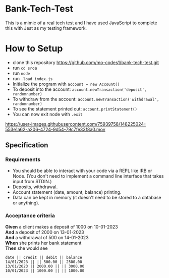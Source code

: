 # Bank-Tech-Test

This is a mimic of a real tech test and I have used JavaScript to complete this with Jest as my testing framework. 

# How to Setup

- clone this repository https://github.com/mo-codes1/bank-tech-test.git
- run ```cd src```a
- run ```node```
- run ```.load index.js```
- Initialize the program with ```account = new Account()```
- To deposit into the account: ```account.newTransaction('deposit', randomnumber)```
- To withdraw from the account: ```account.newTransaction('withdrawal', randomnumber)```
- To see the statement printed out: ```account.printStatement()```
- You can now exit node with ```.exit```



https://user-images.githubusercontent.com/75939758/148225024-553e1a62-a206-4724-9d54-79c7fe33f8a0.mov






## Specification

### Requirements

* You should be able to interact with your code via a REPL like IRB or Node.  (You don't need to implement a command line interface that takes input from STDIN.)
* Deposits, withdrawal.
* Account statement (date, amount, balance) printing.
* Data can be kept in memory (it doesn't need to be stored to a database or anything).

### Acceptance criteria

**Given** a client makes a deposit of 1000 on 10-01-2023  
**And** a deposit of 2000 on 13-01-2023  
**And** a withdrawal of 500 on 14-01-2023  
**When** she prints her bank statement  
**Then** she would see

```
date || credit || debit || balance
14/01/2023 || || 500.00 || 2500.00
13/01/2023 || 2000.00 || || 3000.00
10/01/2023 || 1000.00 || || 1000.00
```

